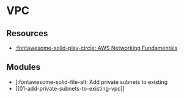 VPC
===

Resources
---

- [:fontawesome-solid-play-circle: AWS Networking Fundamentals][1]

<!-- Links -->
[1]: https://www.youtube.com/watch?v=hiKPPy584Mg


Modules
---

- [:fontawesome-solid-file-alt: Add private subnets to existing
- [[01-add-private-subnets-to-existing-vpc]]
